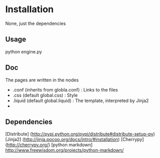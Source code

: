 # Installation #
None, just the dependencies

## Usage ##
python engine.py

## Doc ##
The pages are written in the nodes

* .conf (inherits from globla.conf) : Links to the files
* .css (default global.css) : Style
* .liquid (default global.liquid) : The template, interpreted by Jinja2
* 

## Dependencies ##
[Distribute] (http://pypi.python.org/pypi/distribute#distribute-setup-py)
[Jinja2] (http://jinja.pocoo.org/docs/intro/#installation)
[Cherrypy] (http://cherrypy.org/)
[python markdown] http://www.freewisdom.org/projects/python-markdown/
